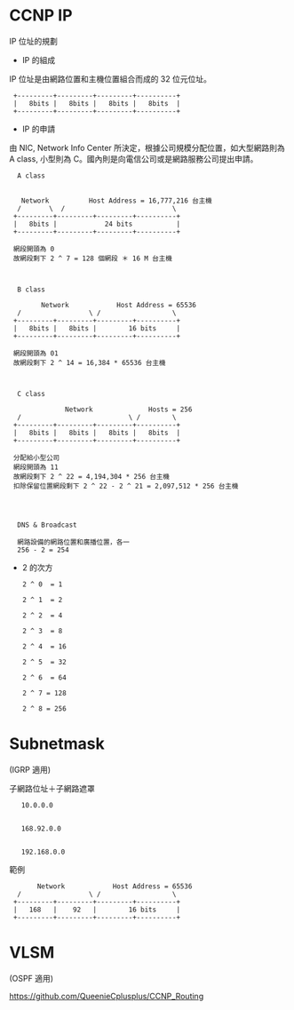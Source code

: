# CCNP IP
IP 位址的規劃

* IP 的組成 

IP 位址是由網路位置和主機位置組合而成的 32 位元位址。


     +---------+---------+---------+----------+
     |   8bits |   8bits |   8bits |   8bits  |
     +---------+---------+---------+----------+
  

* IP 的申請

由 NIC, Network Info Center 所決定，根據公司規模分配位置，如大型網路則為 A class, 小型則為 C。國內則是向電信公司或是網路服務公司提出申請。




      A class
      
      
       Network          Host Address = 16,777,216 台主機
      /       \  /                           \
     +---------+---------+---------+----------+
     |   8bits |            24 bits           |
     +---------+---------+---------+----------+
     
     網段開頭為 0
     故網段剩下 2 ^ 7 = 128 個網段 ＊ 16 M 台主機
     
     
     
      B class
      
            Network            Host Address = 65536 
      /                 \ /                  \
     +---------+---------+---------+----------+
     |   8bits |   8bits |        16 bits     |
     +---------+---------+---------+----------+
     
     網段開頭為 01
     故網段剩下 2 ^ 14 = 16,384 * 65536 台主機
     
     
     
      C class
      
                  Network              Hosts = 256
      /                           \ /        \
     +---------+---------+---------+----------+
     |   8bits |   8bits |   8bits |   8bits  |
     +---------+---------+---------+----------+
     
     分配給小型公司
     網段開頭為 11
     故網段剩下 2 ^ 22 = 4,194,304 * 256 台主機
     扣除保留位置網段剩下 2 ^ 22 - 2 ^ 21 = 2,097,512 * 256 台主機 
     
     
     
     
      DNS & Broadcast 
      
      網路設備的網路位置和廣播位置，各一
      256 - 2 = 254 
      
     

* 2 的次方

      2 ^ 0  = 1

      2 ^ 1  = 2           

      2 ^ 2  = 4

      2 ^ 3  = 8

      2 ^ 4  = 16

      2 ^ 5  = 32

      2 ^ 6  = 64

      2 ^ 7 = 128

      2 ^ 8 = 256
 

# Subnetmask

(IGRP 適用)

子網路位址＋子網路遮罩

       10.0.0.0
       
       
       168.92.0.0
       
       
       192.168.0.0

範例


      
           Network            Host Address = 65536 
      /                 \ /                  \
     +---------+---------+---------+----------+
     |   168   |    92   |        16 bits     |
     +---------+---------+---------+----------+
      



# VLSM

(OSPF 適用)

https://github.com/QueenieCplusplus/CCNP_Routing



